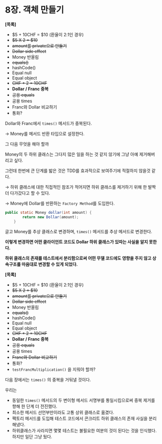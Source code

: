 # 8장. 객체 만들기

**[목록]**

- $5 + 10CHF = $10 (환율이 2:1인 경우)
- ~~$5 X 2 = $10~~
- ~~amount를 private으로 만들기~~
- ~~Dollar side effect~~
- Money 반올림
- ~~equals()~~
- hashCode()
- Equal null
- Equal object
- ~~CHF * 2 = 10CHF~~
- **Dollar / Franc 중복**
- ~~공용 equals~~
- 공용 times
- Franc와 Dollar 비교하기
- 통화?

Dollar와 Franc에서 `times()` 메서드가 중복된다.

→ Money를 메서드 반환 타입으로 설정한다.

그 다음 무엇을 해야 할까

Money의 두 하위 클래스는 그다지 많은 일을 하는 것 같지 않기에 그냥 아예 제거해버리고 싶다.

그런데 한번에 큰 단계를 밟은 것은 TDD를 효과적으로 보여주기에 적절하지 않을것 같다.

→ 하위 클래스에 대한 직접적인 참조가 적어지면 하위 클래스를 제거하기 위해 한 발짝 더 다가갔다고 할 수 있다.

→ Money에 Dollar를 반환하는 `Factory Method`를 도입한다.

```java
public static Money dollar(int amount) {
        return new Dollar(amount);
    }
```

글고 Money를 추상 클래스로 변경하며, `times()` 메서드를 추상 메서드로 변경한다.

**이렇게 변경하면 어떤 클라이언트 코드도 Dollar 하위 클래스가 있따는 사실을 알지 못한다.**

**하위 클래스의 존재를 테스트에서 분리함으로써 어떤 무델 코드에도 영향을 주지 않고 상속구조를 마음대로 변경할 수 있게 되었다.**

**[목록]**

- $5 + 10CHF = $10 (환율이 2:1인 경우)
- ~~$5 X 2 = $10~~
- ~~amount를 private으로 만들기~~
- ~~Dollar side effect~~
- Money 반올림
- ~~equals()~~
- hashCode()
- Equal null
- Equal object
- ~~CHF * 2 = 10CHF~~
- **Dollar / Franc 중복**
- ~~공용 equals~~
- 공용 times
- ~~Franc와 Dollar 비교하기~~
- 통화?
- `testFrancMultiplication()` 을 지워야 할까?

다음 장에서는 `times()` 의 중복을 거둬낼 것이다.

우리는

- 동일한 `times()` 메서드의 두 변이형 메서드 서명부를 통일시킴으로써 중복 제거를 향해 한 단계 더 전진했다.
- 최소한 메서드 선언부만이라도 고통 상위 클래스로 옮겼다.
- 팩토리 메서드를 도입해 테스트 코드에서 콘크리트 하위 클래스의 존재 사실을 분리해냈다.
- 하위클래스가 사라지면 몇몇 테스트는 불필요한 여분의 것이 된다는 것을 인식했다. 하지만 일단 그냥 뒀다.